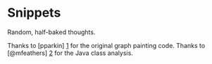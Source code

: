 Snippets
========

Random, half-baked thoughts.

Thanks to [pparkin] [1] for the original graph painting code.
Thanks to [@mfeathers] [2] for the Java class analysis.

  [1]: https://github.com/pparkkin/clojure.pparkkin
  [2]: http://twitter.com/mfeathers
